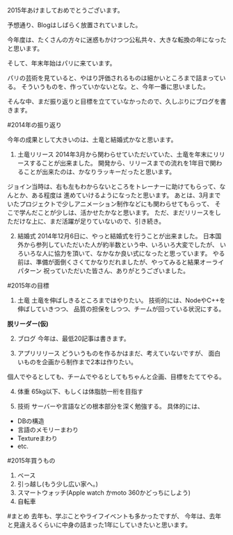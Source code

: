 2015年あけましておめでとうございます。

予想通り、Blogはしばらく放置されていました。

今年度は、たくさんの方々に迷惑もかけつつ公私共々、大きな転換の年になったと思います。

そして、年末年始はパリに来ています。

パリの芸術を見ていると、やはり評価されるものは細かいところまで詰まっている。
そういうものを、作っていかないとな。と、今年一番に思いました。

そんな中、まだ振り返りと目標を立てていなかったので、久しぶりにブログを書きます。


#2014年の振り返り

今年の成果として大きいのは、土竜と結婚式かなと思います。

1. 土竜リリース
  2014年3月から関わらせていただいていた、土竜を年末にリリースすることが出来ました。
  開発から、リリースまでの流れを1年目で関わることが出来たのは、かなりラッキーだったと思います。

  ジョイン当時は、右も左もわからないところをトレーナーに助けてもらって、なんとか、ある程度は
  進めていけるようになったと思います。
  あとは、3月までいたプロジェクトで少しアニメーション制作などにも関わらせてもらって、
  そこで学んだことが少しは、活かせたかなと思います。
  ただ、まだリリースをしただけな上に、まだ活躍が足りていないので、引き続き。

2. 結婚式
  2014年12月6日に、やっと結婚式を行うことが出来ました。
  日本国外から参列していただいた人が約半数という中、いろいろ大変でしたが、
  いろいろな人に協力を頂いて、なかなか良い式になったと思っています。
  やる前は、準備が面倒くさくてかなりだれましたが、やってみると結果オーライパターン
  祝っていただいた皆さん、ありがとうございました。


#2015年の目標
1. 土竜
  土竜を伸ばしきるところまではやりたい。
  技術的には、NodeやC++を伸ばしていきつつ、
  品質の担保をしつつ、チームが回っている状況にする。

  **脱リーダー(仮)**

2. ブログ
  今年は、最低20記事は書きます。

3. アプリリリース
  どういうものを作るかはまだ、考えていないですが、
  面白いものを企画から制作まで2本は作りたい。

  個人でやるとしても、チームでやるとしてもちゃんと企画、目標をたててやる。

4. 体重
  65kg以下、もしくは体脂肪一桁を目指す

5. 技術
  サーバーや言語などの根本部分を深く勉強する。
  具体的には、

  * DBの構造
  * 言語のメモリーまわり
  * Textureまわり
  * etc.


#2015年買うもの
  1. ベース
  2. 引っ越し(もう少し広い家へ。)
  3. スマートウォッチ(Apple watch かmoto 360かどっちにしよう)
  4. 自転車

#まとめ
  去年も、学ぶことやライフイベントも多かったですが、
  今年は、去年と見違えるくらいに中身の詰まった1年にしていきたいと思います。　
